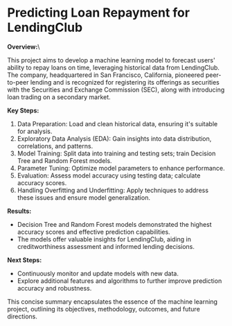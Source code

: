 # Predicting Loan Repayment for LendingClub

**Overview:**\

This project aims to develop a machine learning model to forecast users' ability to repay loans on time, leveraging historical data from LendingClub. The company, headquartered in San Francisco, California, pioneered peer-to-peer lending and is recognized for registering its offerings as securities with the Securities and Exchange Commission (SEC), along with introducing loan trading on a secondary market.

**Key Steps:**
1) Data Preparation: Load and clean historical data, ensuring it's suitable for analysis.
2) Exploratory Data Analysis (EDA): Gain insights into data distribution, correlations, and patterns.
3) Model Training: Split data into training and testing sets; train Decision Tree and Random Forest models.
4) Parameter Tuning: Optimize model parameters to enhance performance.
5) Evaluation: Assess model accuracy using testing data; calculate accuracy scores.
6) Handling Overfitting and Underfitting: Apply techniques to address these issues and ensure model generalization.

**Results:**
 * Decision Tree and Random Forest models demonstrated the highest accuracy scores and effective prediction capabilities.
 * The models offer valuable insights for LendingClub, aiding in creditworthiness assessment and informed lending decisions.

**Next Steps:**
 * Continuously monitor and update models with new data.
 * Explore additional features and algorithms to further improve prediction accuracy and robustness.

This concise summary encapsulates the essence of the machine learning project, outlining its objectives, methodology, outcomes, and future directions.
